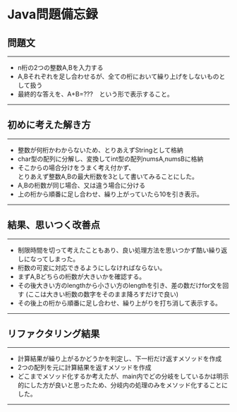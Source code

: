# Java問題備忘録  
  
## 問題文  
---------  	  
- n桁の2つの整数A,Bを入力する  
- A,Bそれぞれを足し合わせるが、全ての桁において繰り上げをしないものとして扱う  
- 最終的な答えを、A+B=???　という形で表示すること。  
---------
  
## 初めに考えた解き方  
---------
- 整数が何桁かわからないため、とりあえずStringとして格納
- char型の配列に分解し、変換してint型の配列numsA,numsBに格納
- そこからの場合分けをうまく考え付かず、  
	とりあえず整数A,Bの最大桁数を3として書いてみることにした。  
- A,Bの桁数が同じ場合、又は違う場合に分ける
- 上の桁から順番に足し合わせ、繰り上がっていたら10を引き表示。
---------  
  
## 結果、思いつく改善点  
---------  
- 制限時間を切って考えたこともあり、良い処理方法を思いつかず酷い繰り返しになってしまった。
- 桁数の可変に対応できるようにしなければならない。
- まずA,Bどちらの桁数が大きいかを確認する。
- その後大きい方のlengthから小さい方のlengthを引き、差の数だけfor文を回す  	(ここは大きい桁数の数字をそのまま降ろすだけで良い)  
- その後上の桁から順番に足し合わせ、繰り上がりを打ち消して表示する。
---------  
  
## リファクタリング結果  
---------  
- 計算結果が繰り上がるかどうかを判定し、下一桁だけ返すメソッドを作成  
- 2つの配列を元に計算結果を返すメソッドを作成  
- どこまでメソッド化するか考えたが、main内でどの分岐をしているかは明示的にした方が良いと思ったため、分岐内の処理のみをメソッド化することにした。
---------  

